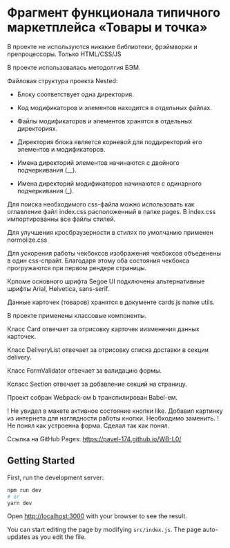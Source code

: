 # Фрагмент функционала типичного маркетплейса «Товары и точка»

В проекте не используются никакие библиотеки, фрэймворки и препроцессоры. Только HTML/CSS/JS	

В проекте использовалась методолгия БЭМ.

Файловая структура проекта Nested:

* Блоку соответствует одна директория.

* Код модификаторов и элементов находится в отдельных файлах.

* Файлы модификаторов и элементов хранятся в отдельных директориях.

* Директория блока является корневой для поддиректорий его элементов и модификаторов.

* Имена директорий элементов начинаются с двойного подчеркивания (__).

* Имена директорий модификаторов начинаются с одинарного подчеркивания (_).

Для поиска необходимого css-файла можно использовать как оглавление файл index.css расположенный в папке pages. В index.css импортированны все файлы стилей.

Для улучшения кросбраузерности в стилях по умолчанию применен normolize.css

Для ускорения работы чекбоксов изображения чекбоксов объеденены в один css-спрайт. Благодаря этому оба состояния чекбокса прогружаются при первом рендере страницы.

Крпоме основного шрифта Segoe UI подключены альтернативные шрифты Arial, Helvetica, sans-serif.

Данные карточек (товаров) хранятся в документе cards.js папке utils.

В проекте применены классовые компоненты.

Класс Card  отвечает за отрисовку карточек иизменения данных карточек.

Класс DeliveryList отвечает за отрисовку списка доставки в секции delivery.

Класс FormValidator отвечает за валидацию формы.

Ксласс Section отвечает за добавление секций на страницу.

Проект собран Webpack-ом b транспилирован Babel-ем.

! Не увидел в макете активное состояние кнопки like. Добавил картинку из интернета для наглядности работы кнопки. Необходимо заменить.
! Не понял как устроенна форма. Сделал так как понял.

Ссылка на GitHub Pages:
https://pavel-174.github.io/WB-L0/

## Getting Started

First, run the development server:

```bash
npm run dev
# or
yarn dev
```

Open [http://localhost:3000](http://localhost:3000) with your browser to see the result.

You can start editing the page by modifying `src/index.js`. The page auto-updates as you edit the file.
